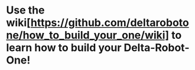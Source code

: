 # Use the wiki[https://github.com/deltarobotone/how_to_build_your_one/wiki] to learn how to build your Delta-Robot-One!
